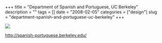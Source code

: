 +++
title = "Department of Spanish and Portuguese, UC Berkeley"
description = ""
tags = []
date = "2008-02-05"
categories = ["design"]
slug = "department-spanish-and-portuguese-uc-berkeley"
+++


 

  <div id="screens-thumbs" class="clearfix">
    <div class="txt-center" id="design-submission"><a href="http://spanish-portuguese.berkeley.edu/"><img id='bluga-thumbnail-982' class='bluga-thumbnail large' src='//konigi.com/media/bluga/
wt47f27ef77fdcd_0.jpg'/></a></div>  
  </div>   
<p><a href="http://spanish-portuguese.berkeley.edu/">http://spanish-portuguese.berkeley.edu/</a></p>




